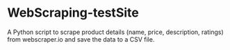# WebScraping-testSite
A Python script to scrape product details (name, price, description, ratings) from webscraper.io and save the data to a CSV file.
